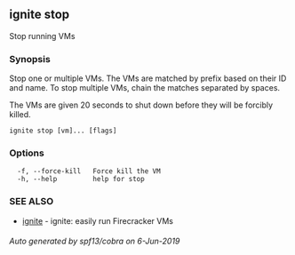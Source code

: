 ## ignite stop

Stop running VMs

### Synopsis


Stop one or multiple VMs. The VMs are matched by prefix based on their
ID and name. To stop multiple VMs, chain the matches separated by spaces.

The VMs are given 20 seconds to shut down before they will be forcibly killed.


```
ignite stop [vm]... [flags]
```

### Options

```
  -f, --force-kill   Force kill the VM
  -h, --help         help for stop
```

### SEE ALSO

* [ignite](ignite.md)	 - ignite: easily run Firecracker VMs

###### Auto generated by spf13/cobra on 6-Jun-2019
